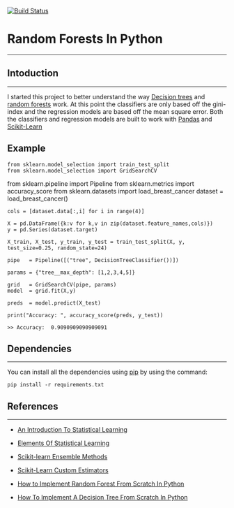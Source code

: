 [![Build Status](https://travis-ci.com/mdh266/RandomForests.svg?branch=master)](https://travis-ci.com/mdh266/RandomForests)


# Random Forests In Python
--------------


## Intoduction
-------------
I started this project to better understand the way [Decision trees](https://en.wikipedia.org/wiki/Decision_tree) and [random forests](https://en.wikipedia.org/wiki/Random_forest) work. At this point the classifiers are only based off the gini-index and the regression models are based off the mean square error. Both the classifiers and regression models are built to work with [Pandas](http://pandas.pydata.org) and [Scikit-Learn](https://scikit-learn.org/)

## Example

	from sklearn.model_selection import train_test_split
	from sklearn.model_selection import GridSearchCV
  from sklearn.pipeline import Pipeline
  from sklearn.metrics import accuracy_score
  from sklearn.datasets import load_breast_cancer
	dataset = load_breast_cancer()


	cols = [dataset.data[:,i] for i in range(4)]

	X = pd.DataFrame({k:v for k,v in zip(dataset.feature_names,cols)})
	y = pd.Series(dataset.target)

	X_train, X_test, y_train, y_test = train_test_split(X, y, test_size=0.25, random_state=24)

	pipe   = Pipeline([("tree", DecisionTreeClassifier())])

	params = {"tree__max_depth": [1,2,3,4,5]}

	grid   = GridSearchCV(pipe, params)
	model  = grid.fit(X,y)

	preds  = model.predict(X_test)

	print("Accuracy: ", accuracy_score(preds, y_test))

	>> Accuracy:  0.9090909090909091

## Dependencies
--------------
You can install all the dependencies using [pip](https://pip.pypa.io/en/stable/) by using the command:

	pip install -r requirements.txt

## References
---------------
- [An Introduction To Statistical Learning](http://www-bcf.usc.edu/~gareth/ISL/)

- [Elements Of Statistical Learning](http://statweb.stanford.edu/~tibs/ElemStatLearn/)

- [Scikit-learn Ensemble Methods](http://scikit-learn.org/stable/auto_examples/index.html#ensemble-methods)

- [Scikit-Learn Custom Estimators](https://scikit-learn.org/dev/developers/develop.html)

- [How to Implement Random Forest From Scratch In Python](ttp://machinelearningmastery.com/implement-random-forest-scratch-python/)

- [How To Implement A Decision Tree From Scratch In Python](http://machinelearningmastery.com/implement-decision-tree-algorithm-scratch-python)

